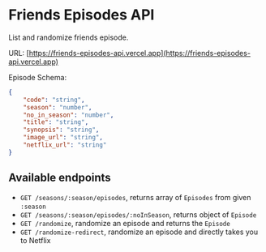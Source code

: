 # Friends Episodes API

List and randomize friends episode.

URL:
[https://friends-episodes-api.vercel.app](https://friends-episodes-api.vercel.app)

Episode Schema:

```json
{
    "code": "string",
    "season": "number",
    "no_in_season": "number",
    "title": "string",
    "synopsis": "string",
    "image_url": "string",
    "netflix_url": "string"
}
```

## Available endpoints

-   `GET /seasons/:season/episodes`, returns array of `Episodes` from given `:season`
-   `GET /seasons/:season/episodes/:noInSeason`, returns object of `Episode`
-   `GET /randomize`, randomize an episode and returns the `Episode`
-   `GET /randomize-redirect`, randomize an episode and directly takes you to Netflix
